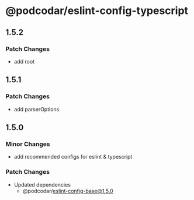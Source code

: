 # @podcodar/eslint-config-typescript

## 1.5.2

### Patch Changes

- add root

## 1.5.1

### Patch Changes

- add parserOptions

## 1.5.0

### Minor Changes

- add recommended configs for eslint & typescript

### Patch Changes

- Updated dependencies
  - @podcodar/eslint-config-base@1.5.0
